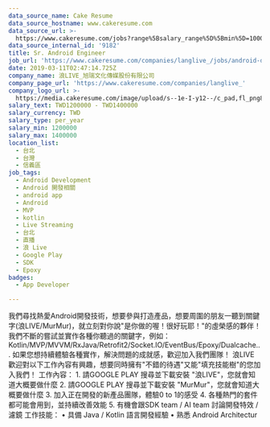 ```yaml
---
data_source_name: Cake Resume
data_source_hostname: www.cakeresume.com
data_source_url: >-
  https://www.cakeresume.com/jobs?range%5Bsalary_range%5D%5Bmin%5D=1000000&refinementList%5Bprofession%5D%5B0%5D=tech_android-development&refinementList%5Bprofession%5D%5B1%5D=tech_ios-development
data_source_internal_id: '9182'
title: Sr. Android Engineer
job_url: 'https://www.cakeresume.com/companies/langlive_/jobs/android-developer-69161a'
date: 2019-03-11T02:47:14.725Z
company_name: 浪LIVE_旭瑞文化傳媒股份有限公司
company_page_url: 'https://www.cakeresume.com/companies/langlive_'
company_logo_url: >-
  https://media.cakeresume.com/image/upload/s--1e-I-y12--/c_pad,fl_png8,h_200,w_200/v1616385344/wfhtghb7s7kodzblbav1.png
salary_text: TWD1200000 - TWD1400000
salary_currency: TWD
salary_type: per_year
salary_min: 1200000
salary_max: 1400000
location_list:
  - 台北
  - 台灣
  - 信義區
job_tags:
  - Android Development
  - Android 開發相關
  - android app
  - Android
  - MVP
  - kotlin
  - Live Streaming
  - 台北
  - 直播
  - 浪 Live
  - Google Play
  - SDK
  - Epoxy
badges:
  - App Developer

---
```


我們尋找熱愛Android開發技術，想要參與打造產品，想要周圍的朋友一聽到關鍵字(浪LIVE/MurMur)，就立刻對你說"是你做的喔！很好玩耶！"的虛榮感的夥伴！ 我們不斷的嘗試並實作各種你聽過的關鍵字，例如：Kotlin/MVP/MVVM/RxJava/Retrofit2/Socket.IO/EventBus/Epoxy/Dualcache... 如果您想持續體驗各種實作，解決問題的成就感，歡迎加入我們團隊！ 浪LIVE 歡迎對以下工作內容有興趣，想要同時擁有"不錯的待遇"又能"填充技能樹"的您加入我們！ 工作內容： 1. 請GOOGLE PLAY 搜尋並下載安裝 "浪LIVE"，您就會知道大概要做什麼 2. 請GOOGLE PLAY 搜尋並下載安裝 "MurMur"，您就會知道大概要做什麼 3. 加入正在開發的新產品團隊，體驗0 to 1的感受 4. 各種熱門的套件都可能會用到，並持續改善效能 5. 有機會跟SDK team / AI team 討論開發特效 / 濾鏡 工作技能： • 具備 Java / Kotlin 語言開發經驗 • 熟悉 Android Architectur